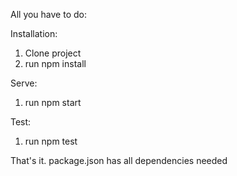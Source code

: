All you have to do:

Installation:

1. Clone project
2. run npm install

Serve:
1. run npm start 

Test:
1. run npm test


That's it.  package.json has all dependencies needed
